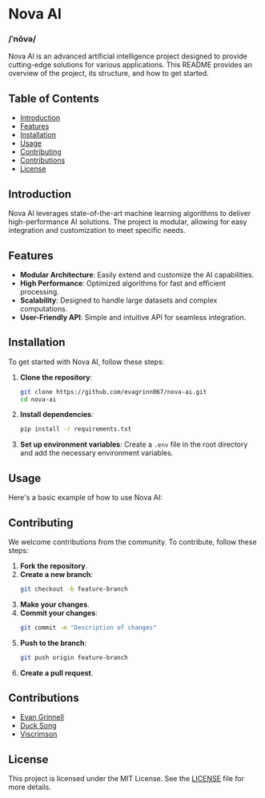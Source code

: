 # Nova AI
### /ˈnōvə/

Nova AI is an advanced artificial intelligence project designed to provide cutting-edge solutions for various applications. This README provides an overview of the project, its structure, and how to get started.

## Table of Contents
- [Introduction](#introduction)
- [Features](#features)
- [Installation](#installation)
- [Usage](#usage)
- [Contributing](#contributing)
- [Contributions](#contributions)
- [License](#license)

## Introduction

Nova AI leverages state-of-the-art machine learning algorithms to deliver high-performance AI solutions. The project is modular, allowing for easy integration and customization to meet specific needs.

## Features

- **Modular Architecture**: Easily extend and customize the AI capabilities.
- **High Performance**: Optimized algorithms for fast and efficient processing.
- **Scalability**: Designed to handle large datasets and complex computations.
- **User-Friendly API**: Simple and intuitive API for seamless integration.

## Installation

To get started with Nova AI, follow these steps:

1. **Clone the repository**:
    ```bash
    git clone https://github.com/evagrinn067/nova-ai.git
    cd nova-ai
    ```

2. **Install dependencies**:
    ```bash
    pip install -r requirements.txt
    ```

3. **Set up environment variables**:
    Create a `.env` file in the root directory and add the necessary environment variables.

## Usage

Here's a basic example of how to use Nova AI:



## Contributing

We welcome contributions from the community. To contribute, follow these steps:

1. **Fork the repository**.
2. **Create a new branch**:
    ```bash
    git checkout -b feature-branch
    ```
3. **Make your changes**.
4. **Commit your changes**:
    ```bash
    git commit -m "Description of changes"
    ```
5. **Push to the branch**:
    ```bash
    git push origin feature-branch
    ```
6. **Create a pull request**.

## Contributions

- [Evan Grinnell](https://github.com/S0L0GUY/NOVA-AI/commits?author=S0L0GUY)
- [Duck Song](https://github.com/S0L0GUY/NOVA-AI/commits?author=DuckSong510)
- [Viscrimson](https://github.com/S0L0GUY/NOVA-AI/commits?author=Viscrimson)

## License

This project is licensed under the MIT License. See the [LICENSE](LICENSE) file for more details.
